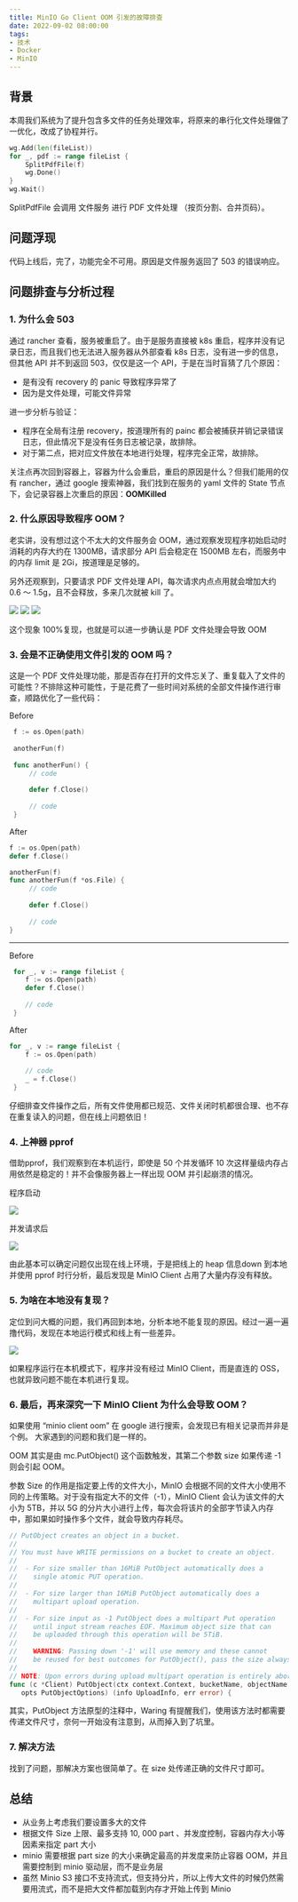 ```yaml
---
title: MinIO Go Client OOM 引发的故障排查
date: 2022-09-02 08:00:00
tags: 
- 技术
- Docker
- MinIO
---
```


## 背景

本周我们系统为了提升包含多文件的任务处理效率，将原来的串行化文件处理做了一优化，改成了协程并行。

```Go
wg.Add(len(fileList))
for _, pdf := range fileList {
    SplitPdfFile(f)
    wg.Done()
}
wg.Wait()
```

SplitPdfFile 会调用 文件服务 进行 PDF 文件处理 （按页分割、合并页码）。

## 问题浮现

代码上线后，完了，功能完全不可用。原因是文件服务返回了 503 的错误响应。

## 问题排查与分析过程

### 1. 为什么会 503

通过 rancher 查看，服务被重启了。由于是服务直接被 k8s 重启，程序并没有记录日志，而且我们也无法进入服务器从外部查看 k8s 日志，没有进一步的信息，但其他 API 并不到返回 503，仅仅是这一个 API，于是在当时盲猜了几个原因：

- 是有没有 recovery 的 panic 导致程序异常了
- 因为是文件处理，可能文件异常

进一步分析与验证：

- 程序在全局有注册 recovery，按道理所有的 painc 都会被捕获并销记录错误日志，但此情况下是没有任务日志被记录，故排除。
- 对于第二点，把对应文件放在本地进行处理，程序完全正常，故排除。

关注点再次回到容器上，容器为什么会重启，重启的原因是什么？但我们能用的仅有 rancher，通过 google 搜索神器，我们找到在服务的 yaml 文件的 State 节点下，会记录容器上次重启的原因：**OOMKilled**

### 2. 什么原因导致程序 OOM？

老实讲，没有想过这个不太大的文件服务会 OOM，通过观察发现程序初始启动时消耗的内存大约在 1300MB，请求部分 API 后会稳定在 1500MB 左右，而服务中的内存 limit 是 2Gi，按道理是足够的。

另外还观察到，只要请求 PDF 文件处理 API，每次请求内点点用就会增加大约 0.6 ～ 1.5g，且不会释放，多来几次就被 kill 了。

![](https://tva1.sinaimg.cn/large/e6c9d24egy1h5sfaox8vtj20rk01kjrh.jpg)
![](https://tva1.sinaimg.cn/large/e6c9d24egy1h5sfav9l6mj20ty01m74f.jpg)
![](https://tva1.sinaimg.cn/large/e6c9d24egy1h5sfb1yf6aj20so01o3yn.jpg)

这个现象 100%复现，也就是可以进一步确认是 PDF 文件处理会导致 OOM

### 3. 会是不正确使用文件引发的 OOM 吗？
这是一个 PDF 文件处理功能，那是否存在打开的文件忘关了、重复载入了文件的可能性？不排除这种可能性，于是花费了一些时间对系统的全部文件操作进行审查，顺路优化了一些代码：

Before

```Go
 f := os.Open(path)
 
 anotherFun(f)
 
 func anotherFun() {
     // code
     
     defer f.Close()
     
     // code
 }
```

After

```Go
f := os.Open(path)
defer f.Close()

anotherFun(f)
func anotherFun(f *os.File) {
     // code
     
     defer f.Close()
     
     // code
}
```
---

Before

```Go
 for _, v := range fileList {
    f := os.Open(path)
    defer f.Close()
    
    // code
 }
```

After

```Go
for _, v := range fileList {
    f := os.Open(path)
    
    // code
    _ = f.Close()
 }
```

仔细排查文件操作之后，所有文件使用都已规范、文件关闭时机都很合理、也不存在重复读入的问题，但在线上问题依旧！

### 4. 上神器 pprof
借助pprof，我们观察到在本机运行，即使是 50 个并发循环 10 次这样量级内存占用依然是稳定的！并不会像服务器上一样出现 OOM 并引起崩溃的情况。

程序启动

![](https://tva1.sinaimg.cn/large/e6c9d24egy1h5sfa7zki5j21800j0n27.jpg)

并发请求后

![](https://tva1.sinaimg.cn/large/e6c9d24egy1h5sfagqbglj215o0is76u.jpg)

由此基本可以确定问题仅出现在线上环境，于是把线上的 heap 信息down 到本地并使用 pprof 时行分析，最后发现是 MinIO Client 占用了大量内存没有释放。

### 5. 为啥在本地没有复现？
定位到问大概的问题，我们再回到本地，分析本地不能复现的原因。经过一遍一遍撸代码，发现在本地运行模式和线上有一些差异。

![](https://tva1.sinaimg.cn/large/e6c9d24egy1h5sf94dstyj20u00uh760.jpg)

如果程序运行在本机模式下，程序并没有经过 MinIO Client，而是直连的 OSS，也就异致问题不能在本机进行复现。

### 6. 最后，再来深究一下 MinIO Client 为什么会导致 OOM？
如果使用 “minio client oom” 在 google 进行搜索，会发现已有相关记录而并非是个例。 大家遇到的问题和我们是一样的。

OOM 其实是由 mc.PutObject() 这个函数触发，其第二个参数 size 如果传递 -1 则会引起 OOM。

参数 Size 的作用是指定要上传的文件大小，MinIO 会根据不同的文件大小使用不同的上传策略。对于没有指定大不的文件（-1），MinIO Client 会认为该文件的大小为 5TB，并以 5G 的分片大小进行上传，每次会将该片的全部字节读入内存中，那如果如时操作多个文件，就会导致内存耗尽。

```Go
// PutObject creates an object in a bucket.
//
// You must have WRITE permissions on a bucket to create an object.
//
//  - For size smaller than 16MiB PutObject automatically does a
//    single atomic PUT operation.
//
//  - For size larger than 16MiB PutObject automatically does a
//    multipart upload operation.
//
//  - For size input as -1 PutObject does a multipart Put operation
//    until input stream reaches EOF. Maximum object size that can
//    be uploaded through this operation will be 5TiB.
//
//    WARNING: Passing down '-1' will use memory and these cannot
//    be reused for best outcomes for PutObject(), pass the size always.
//
// NOTE: Upon errors during upload multipart operation is entirely aborted.
func (c *Client) PutObject(ctx context.Context, bucketName, objectName string, reader io.Reader, objectSize int64,
   opts PutObjectOptions) (info UploadInfo, err error) {
```

其实，PutObject 方法原型的注释中，Waring 有提醒我们，使用该方法时都需要传递文件尺寸，奈何一开始没有注意到，从而掉入到了坑里。

### 7. 解决方法
找到了问题，那解决方案也很简单了。在 size 处传递正确的文件尺寸即可。


## 总结

- 从业务上考虑我们要设置多大的文件
- 根据文件 Size 上限、最多支持 10, 000 part 、并发度控制，容器内存大小等因素来指定 part 大小
- minio 需要根据 part size 的大小来确定最高的并发度来防止容器 OOM，并且需要控制到 minio 驱动层，而不是业务层
- 虽然 Minio S3 接口不支持流式，但支持分片，所以上传大文件的时候仍然需要用流式，而不是把大文件都加载到内存才开始上传到 Minio